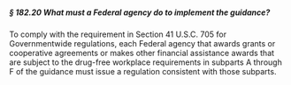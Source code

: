 ##### § 182.20 What must a Federal agency do to implement the guidance? #####

To comply with the requirement in Section 41 U.S.C. 705 for Governmentwide regulations, each Federal agency that awards grants or cooperative agreements or makes other financial assistance awards that are subject to the drug-free workplace requirements in subparts A through F of the guidance must issue a regulation consistent with those subparts.